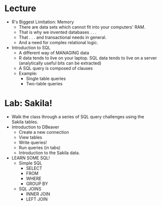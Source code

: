 # Lecture
- R's Biggest Limitation: Memory
    - There are data sets which cannot fit into your computers' RAM.
    - That is why we invented databases . . . 
    - That . . . and transactional needs in general.
    - And a need for complex relational logic.
- Introduction to SQL
    - A different way of MANAGING data
    - R data tends to live on your laptop. SQL data tends to live on a
      server (analytically useful bits can be extracted)
    - A SQL query is composed of clauses
    - Example: 
        - Single table queries
        - Two-table queries 

# Lab: Sakila!
- Walk the class through a series of SQL query challenges using the
  Sakila tables.
- Introduction to DBeaver
    - Create a new connection
    - View tables
    - Write queries!
    - Run queries (in tabs)
    - Introduction to the Sakila data.
- LEARN SOME SQL!
    - Simple SQL
        - SELECT
        - FROM
        - WHERE
        - GROUP BY
    - SQL JOINS
        - INNER JOIN
        - LEFT JOIN
